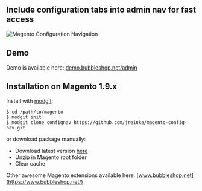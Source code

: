 ## Include configuration tabs into admin nav for fast access

![Magento Configuration Navigation](http://i.imgur.com/QjT04xP.png)

## Demo

Demo is available here: [demo.bubbleshop.net/admin](http://demo.bubbleshop.net/admin)

## Installation on Magento 1.9.x

Install with [modgit](https://github.com/jreinke/modgit):

    $ cd /path/to/magento
    $ modgit init
    $ modgit clone confignav https://github.com/jreinke/magento-config-nav.git

or download package manually:

* Download latest version [here](https://github.com/jreinke/magento-config-nav/archive/master.zip)
* Unzip in Magento root folder
* Clear cache

Other awesome Magento extensions available here: [www.bubbleshop.net](https://www.bubbleshop.net/)